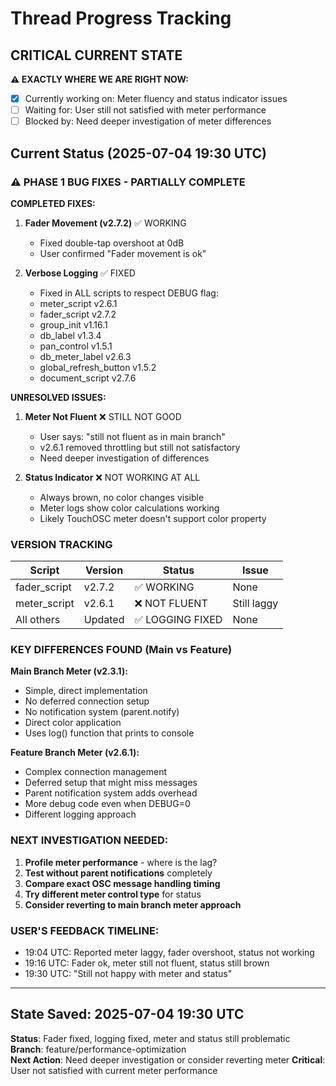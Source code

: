 # Thread Progress Tracking

## CRITICAL CURRENT STATE
**⚠️ EXACTLY WHERE WE ARE RIGHT NOW:**
- [x] Currently working on: Meter fluency and status indicator issues
- [ ] Waiting for: User still not satisfied with meter performance
- [ ] Blocked by: Need deeper investigation of meter differences

## Current Status (2025-07-04 19:30 UTC)

### ⚠️ PHASE 1 BUG FIXES - PARTIALLY COMPLETE

**COMPLETED FIXES:**
1. **Fader Movement (v2.7.2)** ✅ WORKING
   - Fixed double-tap overshoot at 0dB
   - User confirmed "Fader movement is ok"
   
2. **Verbose Logging** ✅ FIXED
   - Fixed in ALL scripts to respect DEBUG flag:
   - meter_script v2.6.1
   - fader_script v2.7.2
   - group_init v1.16.1
   - db_label v1.3.4
   - pan_control v1.5.1
   - db_meter_label v2.6.3
   - global_refresh_button v1.5.2
   - document_script v2.7.6

**UNRESOLVED ISSUES:**
1. **Meter Not Fluent** ❌ STILL NOT GOOD
   - User says: "still not fluent as in main branch"
   - v2.6.1 removed throttling but still not satisfactory
   - Need deeper investigation of differences
   
2. **Status Indicator** ❌ NOT WORKING AT ALL
   - Always brown, no color changes visible
   - Meter logs show color calculations working
   - Likely TouchOSC meter doesn't support color property

### VERSION TRACKING
| Script | Version | Status | Issue |
|--------|---------|--------|-------|
| fader_script | v2.7.2 | ✅ WORKING | None |
| meter_script | v2.6.1 | ❌ NOT FLUENT | Still laggy |
| All others | Updated | ✅ LOGGING FIXED | None |

### KEY DIFFERENCES FOUND (Main vs Feature)

**Main Branch Meter (v2.3.1):**
- Simple, direct implementation
- No deferred connection setup
- No notification system (parent.notify)
- Direct color application
- Uses log() function that prints to console

**Feature Branch Meter (v2.6.1):**
- Complex connection management
- Deferred setup that might miss messages
- Parent notification system adds overhead
- More debug code even when DEBUG=0
- Different logging approach

### NEXT INVESTIGATION NEEDED:
1. **Profile meter performance** - where is the lag?
2. **Test without parent notifications** completely
3. **Compare exact OSC message handling timing**
4. **Try different meter control type** for status
5. **Consider reverting to main branch meter approach**

### USER'S FEEDBACK TIMELINE:
- 19:04 UTC: Reported meter laggy, fader overshoot, status not working
- 19:16 UTC: Fader ok, meter still not fluent, status still brown
- 19:30 UTC: "Still not happy with meter and status"

---

## State Saved: 2025-07-04 19:30 UTC
**Status**: Fader fixed, logging fixed, meter and status still problematic
**Branch**: feature/performance-optimization  
**Next Action**: Need deeper investigation or consider reverting meter
**Critical**: User not satisfied with current meter performance
